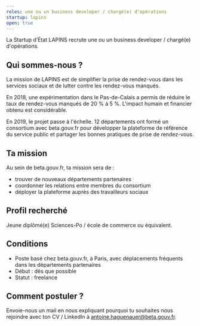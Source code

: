```yaml
---
roles: une ou un business developer / chargé(e) d'opérations
startup: lapins
open: true
---
```


La Startup d’État LAPINS recrute une ou un business developer / chargé(e) d'opérations.

## Qui sommes-nous ?

La mission de LAPINS est de simplifier la prise de rendez-vous dans les services sociaux et de lutter contre les rendez-vous manqués.

En 2018, une expérimentation dans le Pas-de-Calais a permis de réduire le taux de rendez-vous manqués de 20 % à 5 %. L'impact humain et financier obtenu est considérable.

En 2019, le projet passe à l'échelle. 12 départements ont formé un consortium avec beta.gouv.fr pour développer la plateforme de référence du service public et partager les bonnes pratiques de prise de rendez-vous.

## Ta mission

Au sein de beta.gouv.fr, ta mission sera de :
- trouver de nouveaux départements partenaires
- coordonner les relations entre membres du consortium
- déployer la plateforme auprès des travailleurs sociaux

## Profil recherché

Jeune diplômé(e) Sciences-Po / école de commerce ou équivalent.

## Conditions
- Poste basé chez beta.gouv.fr, à Paris, avec déplacements fréquents dans les départements partenaires
- Début : dès que possible
- Statut : freelance

## Comment postuler ?

Envoie-nous un mail en nous expliquant pourquoi tu souhaites nous rejoindre avec ton CV / LinkedIn à [antoine.haguenauer@beta.gouv.fr](mailto:antoine.haguenauer@beta.gouv.fr).
